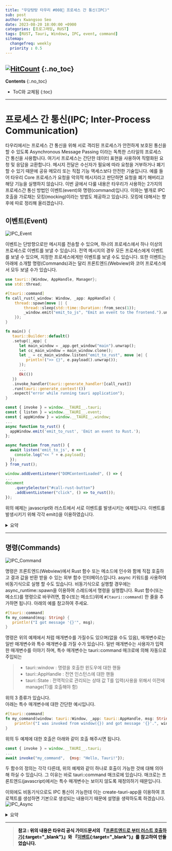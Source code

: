 ```yaml
---
title: "우당탕탕 타우리 #008💬 프로세스 간 통신(IPC)"
sub: post
author: Kwangsoo Seo
date: 2023-08-20 18:00:00 +0900
categories: [프로그래밍, RUST]
tags: [RUST, Tauri, Windows, IPC, event, command]
sitemap:
  changefreq: weekly
  priority : 0.5
---
```

[![HitCount](https://hits.dwyl.com/MonosLab/post34.svg?style=flat-square&show=unique)](http://hits.dwyl.com/MonosLab/post34)
{:.no_toc}
---
**Contents**
{:.no_toc}

* ToC와 교체됨
{:toc}  

---
# 프로세스 간 통신(IPC; Inter-Process Communication)
타우리에서는 프로세스 간 통신을 위해 서로 격리된 프로세스가 안전하게 보호된 통신을 할 수 있도록 Asynchronous Message Passing 이라는 독특한 스타일의 프로세스 간 통신을 사용합니다. 여기서 프로세스는 간단한 데이터 표현을 사용하여 직렬화된 요청 및 응답을 교환합니다. 메시지 전달은 수신자가 필요에 따라 요청을 거부하거나 폐기할 수 있기 때문에 공유 메모리 또는 직접 기능 액세스보다 안전한 기술입니다. 예를 들어 타우리 Core 프로세스가 요청을 악의적 메시지라고 판단하면 요청을 폐기 해버리고 해당 기능을 실행하지 않습니다. 이번 글에서 다룰 내용은 타우리가 사용하는 2가지의 프로세스간 통신 방법인 이벤트(event)와 명령(command)입니다. 이와는 별개로 IPC 호출을 가로채는 모킹(mocking)이라는 방법도 제공하고 있습니다. 모킹에 대해서는 향후에 따로 정리해 올리겠습니다.   

## 이벤트(Event)   
![IPC_Event](https://monoslab.github.io/assets/img/posts/tauri_ipc_event.png) 

이벤트는 단방향으로만 메시지를 전송할 수 있으며, 하나의 프로세스에서 하나 이상의 프로세스로 이벤트를 보낼 수 있습니다. 전역 메시지의 경우 모든 프로세스에게 이벤트를 보낼 수 있으며, 지정한 프로세스에게만 이벤트를 보낼 수도 있습니다. 또한 이벤트는 아래에 소개할 명령(Commands)과는 달리 프론트엔드(Webview)와 코어 프로세스에서 모두 보낼 수가 있습니다.

```rust
use tauri::{Window, AppHandle, Manager};
use std::thread;

#[tauri::command]
fn call_rust(_window: Window, _app: AppHandle) {
    thread::spawn(move || {
        thread::sleep(std::time::Duration::from_secs(1));
        _window.emit("emit_to_js", "Emit an event to the frontend.").unwrap();
    });
}

fn main() {
   tauri::Builder::default()
   .setup(|_app| {
      let main_window = _app.get_window("main").unwrap();
      let cc_main_window = main_window.clone();
      let _ = cc_main_window.listen("emit_to_rust", move |e| {
         println!(">> {}", e.payload().unwrap());
      });
      ...
      Ok(())
   })
   .invoke_handler(tauri::generate_handler![call_rust])
   .run(tauri::generate_context!())
   .expect("error while running tauri application");
}
```

```javascript
const { invoke } = window.__TAURI__.tauri;
const { listen } = window.__TAURI__.event;
const { appWindow } = window.__TAURI__.window;
...
async function to_rust() {
  appWindow.emit('emit_to_rust', 'Emit an event to Rust.');
};

async function from_rust() {
  await listen('emit_to_js', e => {
    console.log("<< " + e.payload);
  });
} from_rust();

window.addEventListener("DOMContentLoaded", () => {
...
document
    .querySelector("#call-rust-button")
    .addEventListener("click", () => to_rust());
});
```

위의 예제는 javascript와 러스트에서 서로 이벤트를 발생시키는 예제입니다. 이벤트를 발생시키기 위해 각각 emit()을 이용하였습니다.

<details>
<summary markdown="span">요약</summary>
<li>단방향 메시지</li>
<li>하나의 프로세스가 하나 이상의 프로세스에 이벤트를 보냄</li>
<li>전역 또는 지정된 프로세스에 이벤트를 보내고 수신</li>
</details>

----

## 명령(Commands)   
![IPC_Command](https://monoslab.github.io/assets/img/posts/tauri_ipc_command.png) 

명령은 프론트엔드(Webview)에서 Rust 함수 또는 메소드에 인수와 함께 직접 호출하고 결과 값을 반환 받을 수 있는 외부 함수 인터페이스입니다.  async 키워드를 사용하여 비동기식으로 실행 할 수도 있습니다. 비동기식으로 실행할 경우에는 async_runtime::spawn을 이용하여 스레드에서 명령을 실행합니다. 
Rust 함수(또는 메소드)를 명령으로 바꾸려면, 함수(또는 메소드)위에 `#[tauri::command]` 한 줄을 추가하면 됩니다. 아래의 예를 참고하여 주세요.

```rust
#[tauri::command]
fn my_command(msg: String) {
   println!("I got message '{}'", msg);
}
```
명령은 위의 예제에서 처럼 매개변수를 가질수도 있으며(없을 수도 있음), 매개변수로는 일반 매개변수와 특수 매개변수를 가질 수가 있습니다. 일반 매개변수는 사용자가 입력한 매개변수를 이야기 하며, 특수 매개변수는 tauri::command 매크로에 의해 자동으로 주입되는 
> * tauri::window : 명령을 호출한 윈도우에 대한 핸들
> * tauri::AppHandle : 전연 인스턴스에 대한 핸들
> * tauri::State<T> : 전역적으로 관리되는 상태 값 T를 입력(사용을 위해서 이전에 manage(T)를 호출해야 함)   

위의 3 종류가 있습니다.   
아래는 특수 매개변수에 대한 간단한 예시입니다.   

```rust
#[tauri::command]
fn my_command(window: tauri::Window, _app: tauri::AppHandle, msg: String) {
    println!("I was invoked from window({}) and got message '{}'.", window.label(), msg);
}
```

위의 두 예제에 대한 호출은 아래와 같이 호출 해주시면 됩니다.
```javascript
const { invoke } = window.__TAURI__.tauri;
...
await invoke("my_command",  {msg: "Hello, Tauri!"});
```

두 함수의 정의는 각각 다른데, 위의 예제와 같이 하나로 호출이 가능한 것에 대해 의아해 하실 수 있습니다. 그 이유는 바로 tauri::command 매크로에 있습니다. 매크로는 프론트엔드(javascript)에서는 특수 매개변수는 보이지 않도록 재정의하기 때문입니다.

이외에도 비동기식으로도 IPC 통신이 가능한데 이는 create-tauri-app을 이용하여 프로젝트를 생성하면 기본으로 생성되는 내용이기  때문에 설명을 생략하도록 하겠습니다.   
![IPC_Async](https://monoslab.github.io/assets/img/posts/tauri_ipc_async.png) 


<details>
<summary markdown="span">요약</summary>
<li>Rust 함수 및 메소드 호출</li>
<li>함수 및 메소드에 인수 전달</li>
<li>호출된 함수 또는 메소드로부터 응답 수신</li>
<li>async 키워드를 이용하여 비동기식으로 수행 가능 (async_runtime::spawn을 이용하여 별도의 스레드에서 명령을 수행)</li>
</details>

----

> **<span style="color:black">참고 : 위의 내용은 타우리 공식 가이드문서의 『[프론트엔드로 부터 러스트 호출하기](https://tauri.app/v1/guides/features/command){:target="_blank"}』와 『[이벤트](https://tauri.app/v1/guides/features/events){:target="_blank"}』를 참고하여 만들었습니다.</span>**